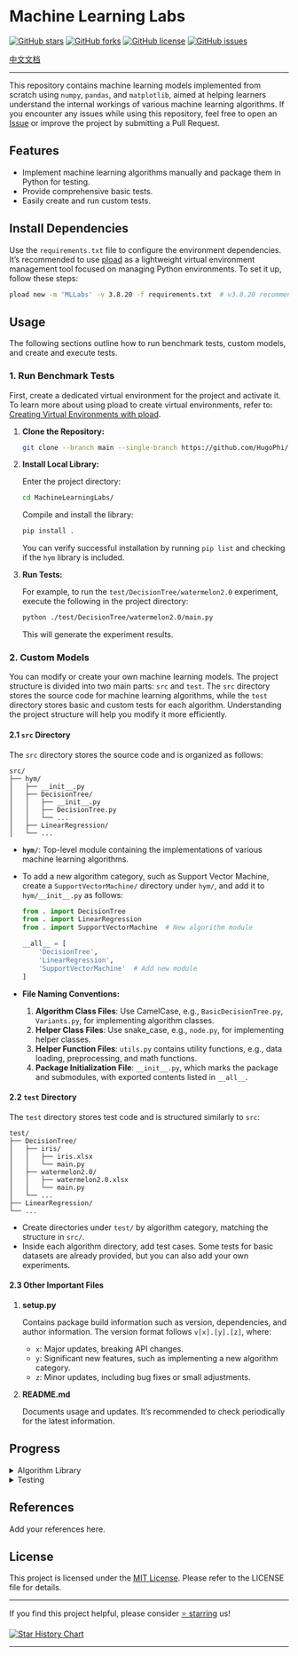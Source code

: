 # Machine Learning Labs

[![GitHub stars](https://img.shields.io/github/stars/HugoPhi/MachineLearningLabs.svg?style=social)](https://github.com/HugoPhi/MachineLearningLabs/stargazers)
[![GitHub forks](https://img.shields.io/github/forks/HugoPhi/MachineLearningLabs.svg?style=social)](https://github.com/HugoPhi/MachineLearningLabs/network/members)
[![GitHub license](https://img.shields.io/github/license/HugoPhi/MachineLearningLabs.svg)](https://github.com/HugoPhi/MachineLearningLabs/blob/main/LICENSE)
[![GitHub issues](https://img.shields.io/github/issues/HugoPhi/MachineLearningLabs.svg)](https://github.com/HugoPhi/MachineLearningLabs/issues)

[中文文档](README_zh.md)

---

This repository contains machine learning models implemented from scratch using `numpy`, `pandas`, and `matplotlib`, aimed at helping learners understand the internal workings of various machine learning algorithms. If you encounter any issues while using this repository, feel free to open an [Issue](https://github.com/HugoPhi/MachineLearningLabs/issues) or improve the project by submitting a Pull Request.

## Features

- Implement machine learning algorithms manually and package them in Python for testing.
- Provide comprehensive basic tests.
- Easily create and run custom tests.

## Install Dependencies

Use the `requirements.txt` file to configure the environment dependencies. It’s recommended to use [pload](https://github.com/HugoPhi/python_venv_loader) as a lightweight virtual environment management tool focused on managing Python environments. To set it up, follow these steps:

```bash
pload new -m 'MLLabs' -v 3.8.20 -f requirements.txt  # v3.8.20 recommended; other versions not tested.
```

## Usage

The following sections outline how to run benchmark tests, custom models, and create and execute tests.

### 1. Run Benchmark Tests

First, create a dedicated virtual environment for the project and activate it. To learn more about using pload to create virtual environments, refer to: [Creating Virtual Environments with pload](https://github.com/HugoPhi/python_venv_loader).

1. **Clone the Repository:**

    ```bash
    git clone --branch main --single-branch https://github.com/HugoPhi/MachineLearningLabs.git
    ```

2. **Install Local Library:**

    Enter the project directory:

    ```bash
    cd MachineLearningLabs/
    ```

    Compile and install the library:

    ```bash
    pip install .
    ```

    You can verify successful installation by running `pip list` and checking if the `hym` library is included.

3. **Run Tests:**

    For example, to run the `test/DecisionTree/watermelon2.0` experiment, execute the following in the project directory:

    ```bash
    python ./test/DecisionTree/watermelon2.0/main.py
    ```

    This will generate the experiment results.

### 2. Custom Models

You can modify or create your own machine learning models. The project structure is divided into two main parts: `src` and `test`. The `src` directory stores the source code for machine learning algorithms, while the `test` directory stores basic and custom tests for each algorithm. Understanding the project structure will help you modify it more efficiently.

#### 2.1 `src` Directory

The `src` directory stores the source code and is organized as follows:

```
src/
├── hym/
│   ├── __init__.py
│   ├── DecisionTree/
│   │   ├── __init__.py
│   │   ├── DecisionTree.py
│   │   └── ...
│   ├── LinearRegression/
│   └── ...
```

- **`hym/`**: Top-level module containing the implementations of various machine learning algorithms.
- To add a new algorithm category, such as Support Vector Machine, create a `SupportVectorMachine/` directory under `hym/`, and add it to `hym/__init__.py` as follows:

    ```python
    from . import DecisionTree
    from . import LinearRegression
    from . import SupportVectorMachine  # New algorithm module

    __all__ = [
        'DecisionTree',
        'LinearRegression',
        'SupportVectorMachine'  # Add new module
    ]
    ```

- **File Naming Conventions:**

    1. **Algorithm Class Files**: Use CamelCase, e.g., `BasicDecisionTree.py`, `Variants.py`, for implementing algorithm classes.
    2. **Helper Class Files**: Use snake_case, e.g., `node.py`, for implementing helper classes.
    3. **Helper Function Files**: `utils.py` contains utility functions, e.g., data loading, preprocessing, and math functions.
    4. **Package Initialization File**: `__init__.py`, which marks the package and submodules, with exported contents listed in `__all__`.

#### 2.2 `test` Directory

The `test` directory stores test code and is structured similarly to `src`:

```
test/
├── DecisionTree/
│   ├── iris/
│   │   ├── iris.xlsx
│   │   └── main.py
│   ├── watermelon2.0/
│   │   ├── watermelon2.0.xlsx
│   │   └── main.py
│   └── ...
├── LinearRegression/
└── ...
```

- Create directories under `test/` by algorithm category, matching the structure in `src/`.
- Inside each algorithm directory, add test cases. Some tests for basic datasets are already provided, but you can also add your own experiments.

#### 2.3 Other Important Files

1. **setup.py**

    Contains package build information such as version, dependencies, and author information. The version format follows `v[x].[y].[z]`, where:

    - `x`: Major updates, breaking API changes.
    - `y`: Significant new features, such as implementing a new algorithm category.
    - `z`: Minor updates, including bug fixes or small adjustments.

2. **README.md**

    Documents usage and updates. It’s recommended to check periodically for the latest information.

## Progress

<details>
<summary>Algorithm Library</summary>

- [ ] **Supervised Learning**
  - [ ] Linear Regression
  - [x] Logistic Regression
  - [x] Decision Tree
    - [x] ID3
    - [x] C4.5
    - [x] CART
  - [ ] Support Vector Machine
  - [ ] Neural Networks
- [ ] **Unsupervised Learning**
  - [ ] K-means Clustering
  - [ ] Principal Component Analysis
     
</details>

<details>
<summary>Testing</summary>

- [ ] **Supervised Learning**
  - [ ] Linear Regression
  - [x] Logistic Regression
    - [x] iris
  - [x] Decision Tree
    - [x] watermelon2.0
    - [x] iris
    - [x] ice-cream
    - [x] wine quality
    - [x] house price
  - [ ] Support Vector Machine
  - [ ] Neural Networks
- [ ] **Unsupervised Learning**
  - [ ] K-means Clustering
  - [ ] Principal Component Analysis

</details>

## References

Add your references here.

## License

This project is licensed under the [MIT License](LICENSE). Please refer to the LICENSE file for details.

---

If you find this project helpful, please consider [⭐️ starring](https://github.com/HugoPhi/MachineLearningLabs) us!

[![Star History Chart](https://api.star-history.com/svg?repos=HugoPhi/MachineLearningLabs&type=Timeline)](https://star-history.com/#HugoPhi/MachineLearningLabs&Timeline)

---

